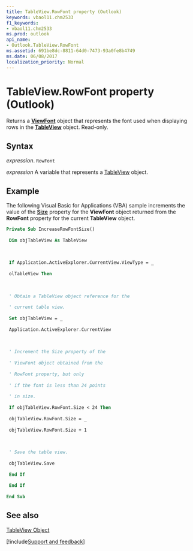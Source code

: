 ```yaml
---
title: TableView.RowFont property (Outlook)
keywords: vbaol11.chm2533
f1_keywords:
- vbaol11.chm2533
ms.prod: outlook
api_name:
- Outlook.TableView.RowFont
ms.assetid: 691be8dc-8811-64d0-7473-93a0fe8b4749
ms.date: 06/08/2017
localization_priority: Normal
---
```



# TableView.RowFont property (Outlook)

Returns a  **[ViewFont](Outlook.ViewFont.md)** object that represents the font used when displaying rows in the **[TableView](Outlook.TableView.md)** object. Read-only.


## Syntax

_expression_. `RowFont`

_expression_ A variable that represents a [TableView](Outlook.TableView.md) object.


## Example

The following Visual Basic for Applications (VBA) sample increments the value of the  **[Size](Outlook.ViewFont.Size.md)** property for the **ViewFont** object returned from the **RowFont** property for the current **TableView** object.


```vb
Private Sub IncreaseRowFontSize() 
 
 Dim objTableView As TableView 
 
 
 
 If Application.ActiveExplorer.CurrentView.ViewType = _ 
 
 olTableView Then 
 
 
 
 ' Obtain a TableView object reference for the 
 
 ' current table view. 
 
 Set objTableView = _ 
 
 Application.ActiveExplorer.CurrentView 
 
 
 
 ' Increment the Size property of the 
 
 ' ViewFont object obtained from the 
 
 ' RowFont property, but only 
 
 ' if the font is less than 24 points 
 
 ' in size. 
 
 If objTableView.RowFont.Size < 24 Then 
 
 objTableView.RowFont.Size = _ 
 
 objTableView.RowFont.Size + 1 
 
 
 
 ' Save the table view. 
 
 objTableView.Save 
 
 End If 
 
 End If 
 
End Sub
```


## See also


[TableView Object](Outlook.TableView.md)

[!include[Support and feedback](~/includes/feedback-boilerplate.md)]